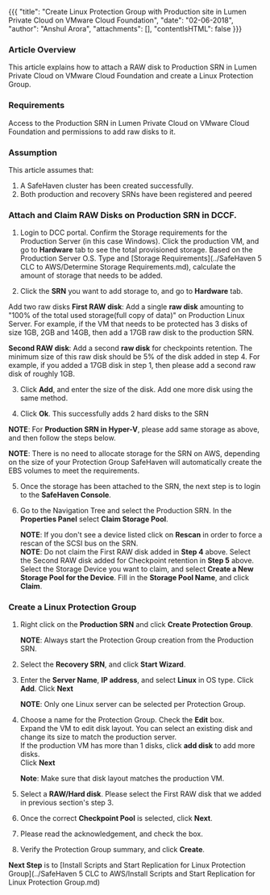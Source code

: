 {{{
  "title": "Create Linux Protection Group with Production site in Lumen Private Cloud on VMware Cloud Foundation",
  "date": "02-06-2018",
  "author": "Anshul Arora",
  "attachments": [],
  "contentIsHTML": false
}}}

### Article Overview
This article explains how to attach a RAW disk to Production SRN in Lumen Private Cloud on VMware Cloud Foundation and create a Linux Protection Group.

### Requirements
Access to the Production SRN in Lumen Private Cloud on VMware Cloud Foundation and permissions to add raw disks to it.

### Assumption
This article assumes that:

1. A SafeHaven cluster has been created successfully.
2. Both production and recovery SRNs have been registered and peered


### Attach and Claim RAW Disks on Production SRN in DCCF.
1. Login to DCC portal. Confirm the Storage requirements for the Production Server (in this case Windows). Click the production VM, and go to **Hardware** tab to see the total provisioned storage. Based on the Production Server O.S. Type and [Storage Requirements](../SafeHaven 5 CLC to AWS/Determine Storage Requirements.md), calculate the amount of storage that needs to be added.

2. Click the **SRN** you want to add storage to, and go to **Hardware** tab.  

Add two raw disks
**First RAW disk**: Add a single **raw disk** amounting to "100% of the total used storage(full copy of data)" on Production Linux Server.
For example, if the VM that needs to be protected has 3 disks of size 1GB, 2GB and 14GB, then add a 17GB raw disk to the production SRN.

**Second RAW disk**: Add a second **raw disk** for checkpoints retention. The minimum size of this raw disk should be 5% of the disk added in step 4.
For example, if you added a 17GB disk in step 1, then please add a second raw disk of roughly 1GB.

3. Click **Add**, and enter the size of the disk. Add one more disk using the same method.

4. Click **Ok**. This successfully adds 2 hard disks to the SRN

**NOTE**: For **Production SRN in Hyper-V**, please add same storage as above, and then follow the steps below.

**NOTE**: There is no need to allocate storage for the SRN on AWS, depending on the size of your Protection Group SafeHaven will automatically create the EBS volumes to meet the requirements.

5. Once the storage has been attached to the SRN, the next step is to login to the **SafeHaven Console**.
6. Go to the Navigation Tree and select the Production SRN. In the **Properties Panel** select **Claim Storage Pool**.  

   **NOTE**: If you don't see a device listed click on **Rescan** in order to force a rescan of the SCSI bus on the SRN.  
   **NOTE**: Do not claim the First RAW disk added in **Step 4** above. Select the Second RAW disk added for Checkpoint retention in **Step 5** above. Select the Storage Device you want to claim, and select **Create a New Storage Pool for the Device**. Fill in the **Storage Pool Name**, and click **Claim**.

### Create a Linux Protection Group
1. Right click on the **Production SRN** and click **Create Protection Group**.

   **NOTE**: Always start the Protection Group creation from the Production SRN.

2. Select the **Recovery SRN**, and click **Start Wizard**.

3. Enter the **Server Name**, **IP address**, and select **Linux** in OS type.
   Click **Add**. Click **Next**

   **NOTE**: Only one Linux server can be selected per Protection Group.

4. Choose a name for the Protection Group. Check the **Edit** box.  
   Expand the VM to edit disk layout. You can select an existing disk and change its size to match the production server.   
   If the production VM has more than 1 disks, click **add disk** to add more disks.  
   Click **Next**  

   **Note**: Make sure that disk layout matches the production VM.

5. Select a **RAW/Hard disk**. Please select the First RAW disk that we added in previous section's step 3.

7. Once the correct **Checkpoint Pool** is selected, click **Next**.

8. Please read the acknowledgement, and check the box.

9. Verify the Protection Group summary, and click **Create**.

**Next Step** is to [Install Scripts and Start Replication for Linux Protection Group](../SafeHaven 5 CLC to AWS/Install Scripts and Start Replication for Linux Protection Group.md)
